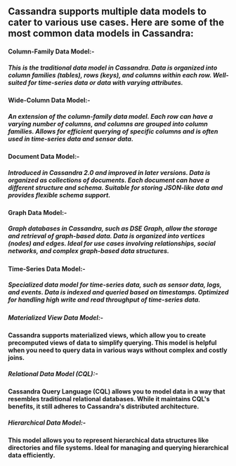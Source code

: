 ## Cassandra supports multiple data models to cater to various use cases. Here are some of the most common data models in Cassandra:

#### Column-Family Data Model:-

##### This is the traditional data model in Cassandra. Data is organized into column families (tables), rows (keys), and columns within each row. Well-suited for time-series data or data with varying attributes.

#### Wide-Column Data Model:-

##### An extension of the column-family data model. Each row can have a varying number of columns, and columns are grouped into column families. Allows for efficient querying of specific columns and is often used in time-series data and sensor data.

#### Document Data Model:-

##### Introduced in Cassandra 2.0 and improved in later versions. Data is organized as collections of documents. Each document can have a different structure and schema. Suitable for storing JSON-like data and provides flexible schema support.

#### Graph Data Model:-

##### Graph databases in Cassandra, such as DSE Graph, allow the storage and retrieval of graph-based data. Data is organized into vertices (nodes) and edges. Ideal for use cases involving relationships, social networks, and complex graph-based data structures.

#### Time-Series Data Model:-

##### Specialized data model for time-series data, such as sensor data, logs, and events. Data is indexed and queried based on timestamps. Optimized for handling high write and read throughput of time-series data.

##### Materialized View Data Model:-

#### Cassandra supports materialized views, which allow you to create precomputed views of data to simplify querying. This model is helpful when you need to query data in various ways without complex and costly joins.

##### Relational Data Model (CQL):-

#### Cassandra Query Language (CQL) allows you to model data in a way that resembles traditional relational databases. While it maintains CQL's benefits, it still adheres to Cassandra's distributed architecture.

##### Hierarchical Data Model:-

#### This model allows you to represent hierarchical data structures like directories and file systems. Ideal for managing and querying hierarchical data efficiently.

